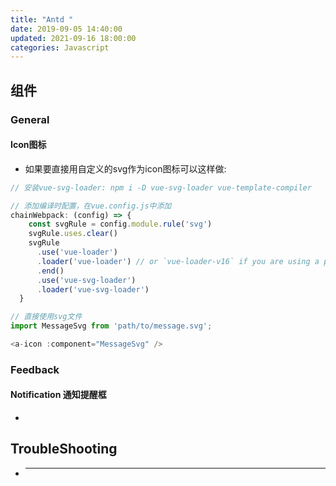 ```yaml
---
title: "Antd "
date: 2019-09-05 14:40:00
updated: 2021-09-16 18:00:00
categories: Javascript
---
```


## 组件

### General

#### Icon图标

- 如果要直接用自定义的svg作为icon图标可以这样做: 

```javascript
// 安装vue-svg-loader: npm i -D vue-svg-loader vue-template-compiler

// 添加编译时配置，在vue.config.js中添加
chainWebpack: (config) => {
    const svgRule = config.module.rule('svg')
    svgRule.uses.clear()
    svgRule
      .use('vue-loader')
      .loader('vue-loader') // or `vue-loader-v16` if you are using a preview support of Vue 3 in Vue CLI
      .end()
      .use('vue-svg-loader')
      .loader('vue-svg-loader')
  }

// 直接使用svg文件
import MessageSvg from 'path/to/message.svg';

<a-icon :component="MessageSvg" />
```

### Feedback
#### Notification 通知提醒框

- 

## TroubleShooting

- ****

